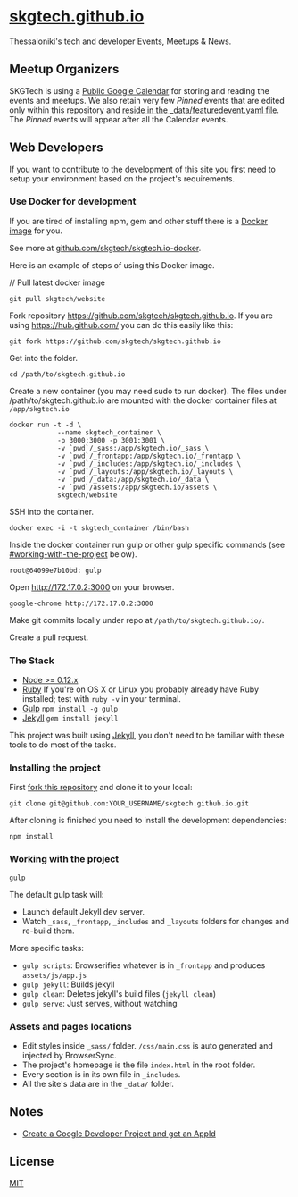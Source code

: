 # [skgtech.github.io](http://skgtech.io)

Thessaloniki's tech and developer Events, Meetups & News.

## Meetup Organizers

SKGTech is using a [Public Google Calendar](https://www.google.com/calendar/embed?src=2ul10sd9g30mnk1vpmcnnp5qv4%40group.calendar.google.com&ctz=Europe/Athens) for storing and reading the events and meetups. We also retain very few *Pinned* events that are edited only within this repository and [reside in the _data/featuredevent.yaml file](https://github.com/skgtech/skgtech.github.io/blob/master/_data/featuredevent.yaml). The *Pinned* events will appear after all the Calendar events.

## Web Developers

If you want to contribute to the development of this site you first need to setup your environment based on the project's requirements.

### Use Docker for development

If you are tired of installing npm, gem and other stuff there is a [Docker](http://docker.com) [image](https://hub.docker.com/r/skgtech/website/) for you.

See more at [github.com/skgtech/skgtech.io-docker](https://github.com/skgtech/skgtech.io-docker/).

Here is an example of steps of using this Docker image.

// Pull latest docker image
```
git pull skgtech/website
```

Fork repository https://github.com/skgtech/skgtech.github.io.
If you are using https://hub.github.com/ you can do this easily like this:
```
git fork https://github.com/skgtech/skgtech.github.io
```

Get into the folder.
```
cd /path/to/skgtech.github.io
```

Create a new container (you may need sudo to run docker).
The files under /path/to/skgtech.github.io are mounted with the docker container files at `/app/skgtech.io`
```
docker run -t -d \
            --name skgtech_container \
            -p 3000:3000 -p 3001:3001 \
            -v `pwd`/_sass:/app/skgtech.io/_sass \
            -v `pwd`/_frontapp:/app/skgtech.io/_frontapp \
            -v `pwd`/_includes:/app/skgtech.io/_includes \
            -v `pwd`/_layouts:/app/skgtech.io/_layouts \
            -v `pwd`/_data:/app/skgtech.io/_data \
            -v `pwd`/assets:/app/skgtech.io/assets \
            skgtech/website

```

SSH into the container.
```
docker exec -i -t skgtech_container /bin/bash
```

Inside the docker container run gulp or other gulp specific
commands (see [#working-with-the-project](#working-with-the-project) below).
```
root@64099e7b10bd: gulp
```

Open http://172.17.0.2:3000 on your browser.
```
google-chrome http://172.17.0.2:3000
```

Make git commits locally under repo at `/path/to/skgtech.github.io/`.

Create a pull request.


### The Stack

 * [Node >= 0.12.x](http://nodejs.org/)
 * [Ruby](http://www.ruby-lang.org/en/downloads/) If you're on OS X or Linux you probably already have Ruby installed; test with `ruby -v` in your terminal.
 * [Gulp](http://gulpjs.com) `npm install -g gulp`
 * [Jekyll](http://jekyllrb.com/) `gem install jekyll`

This project was built using [Jekyll](http://jekyllrb.com/), you don't need to be familiar with these tools to do most of the tasks.

### Installing the project

First [fork this repository](https://github.com/skgtech/skgtech.github.io/fork) and clone it to your local:

```shell
git clone git@github.com:YOUR_USERNAME/skgtech.github.io.git
```

After cloning is finished you need to install the development dependencies:

```shell
npm install
```

### Working with the project

```shell
gulp
```

The default gulp task will:

* Launch default Jekyll dev server.
* Watch `_sass`, `_frontapp`, `_includes` and `_layouts` folders for changes and re-build them.

More specific tasks:

* `gulp scripts`: Browserifies whatever is in `_frontapp` and produces `assets/js/app.js`
* `gulp jekyll`: Builds jekyll
* `gulp clean`: Deletes jekyll's build files (`jekyll clean`)
* `gulp serve`: Just serves, without watching

### Assets and pages locations

* Edit styles inside `_sass/` folder. `/css/main.css` is auto generated and injected by BrowserSync.
* The project's homepage is the file `index.html` in the root folder.
* Every section is in its own file in `_includes`.
* All the site's data are in the `_data/` folder.

## Notes

* [Create a Google Developer Project and get an AppId](https://console.developers.google.com/project)

## License

[MIT](http://opensource.org/licenses/MIT)
